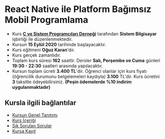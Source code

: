 # React Native ile Platform Bağımsız Mobil Programlama

+ Kurs __[C ve Sistem Programcıları Derneği](http://www.csystem.org/)__ tarafından __Sistem Bilgisayar__ işbirliği ile düzenlenmektedir.
+ Kursun __15 Eylül 2020__ tarihinde başlayacaktır.
+ Kurs eğitmeni __Oğuz Karan__'dır.
+ Kurs gerçek zamanlıdır.
+ Toplam kurs süresi __162__ saattir. Dersler __Salı, Perşembe ve Cuma__ günleri __19:30 - 22:30__ saatleri arasında yapılacaktır.
+ Kursun toplam ücreti __3.400 TL__'dir. Öğrenci olanlar için kurs fiyatı (öğrencilik durumunu belgelemeleri kaydıyla) __3.100__ TL'dir. Kurs ücretini __3__ taksitte ödeyebilirsiniz. __(Peşin ödemelerde %10 indirim uygulanmaktadır)__

## Kursla ilgili bağlantılar
+ [Kursun Genel Tanıtımı](https://github.com/CSD-1993/React-Native-ile-Platform-Bagimsiz-Mobil-Programlama/blob/master/kursun_tanitimi.md)
+ [Kurs İçeriği](https://github.com/CSD-1993/React-Native-ile-Platform-Bagimsiz-Mobil-Programlama/blob/master/kurs_programi.md)
+ [Sık Sorulan Sorular](https://github.com/CSD-1993/React-Native-ile-Platform-Bagimsiz-Mobil-Programlama/blob/master/sss.md)
+ [Kursa Kayıt](https://us02web.zoom.us/meeting/register/tZEvduGurT0sHN0779WMfRNrxvbm0fuU_s2v)
